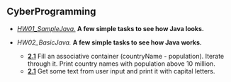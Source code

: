## CyberProgramming

* [*HW01\_SampleJava.*](https://github.com/var-ivaylo/School_CyberProgramming/tree/master/HW01_SampleJava/src) **A few simple tasks to see how Java looks.**

* *HW02\_BasicJava.* **A few simple tasks to see how Java works.**  
  * [**2.1**](https://github.com/var-ivaylo/School_CyberProgramming/tree/master/HW02_BasicJava/2.1_AssociativeContainer) Fill an associative container (countryName - population). Iterate through it. Print country names with population above 10 million.
  * [**2.1**](https://github.com/var-ivaylo/School_CyberProgramming/tree/master/HW02_BasicJava/2.2_String.toUpperCase%28%29) Get some text from user input and print it with capital letters.